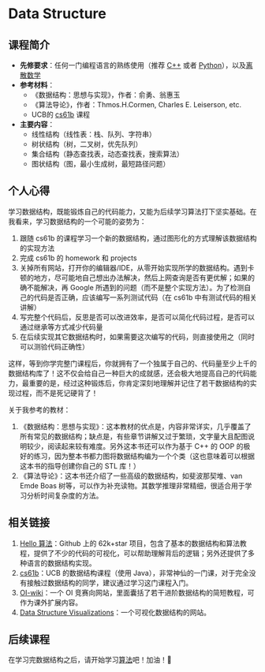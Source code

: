 # Data Structure

## 课程简介

- **先修要求**：任何一门编程语言的熟练使用（推荐 [C++](../da-yi-shang/c++.md) 或者 [Python](../da-yi-shang/python.md)），以及[离散数学](../da-yi-shang/discrete-math.md)
- **参考材料**：
    - 《数据结构：思想与实现》，作者：俞勇、翁惠玉
    - 《算法导论》，作者：Thmos.H.Cormen, Charles E. Leiserson, etc.
    - UCB的 [cs61b](https://sp18.datastructur.es/) 课程
- **主要内容**：
    - 线性结构（线性表：栈、队列、字符串）
    - 树状结构（树，二叉树，优先队列）
    - 集合结构（静态查找表，动态查找表，搜索算法）
    - 图状结构（图，最小生成树，最短路径问题）

## 个人心得

学习数据结构，既能锻炼自己的代码能力，又能为后续学习算法打下坚实基础。在我看来，学习数据结构的一个可能的姿势为：

1. 跟随 cs61b 的课程学习一个新的数据结构，通过图形化的方式理解该数据结构的实现方法
2. 完成 cs61b 的 homework 和 projects
3. 关掉所有网站，打开你的编辑器/IDE，从零开始实现所学的数据结构。遇到卡顿的地方，尽可能地自己想出办法解决，然后上网查询是否有更优解；如果的确不能解决，再 Google 所遇到的问题（而不是整个实现方法）。为了检测自己的代码是否正确，应该编写一系列测试代码（在 cs61b 中有测试代码的相关讲解）
4. 写完整个代码后，反思是否可以改进效率，是否可以简化代码过程，是否可以通过继承等方式减少代码量
5. 在后续实现其它数据结构时，如果需要这次编写的代码，则直接使用之（同时可以测验代码正确性）

这样，等到你学完整门课程后，你就拥有了一个独属于自己的、代码量至少上千的数据结构库了！这不仅会给自己一种巨大的成就感，还会极大地提高自己的代码能力，最重要的是，经过这种锻炼后，你肯定深刻地理解并记住了若干数据结构的实现过程，而不是死记硬背了！

关于我参考的教材：

1. 《数据结构：思想与实现》：这本教材的优点是，内容非常详实，几乎覆盖了所有常见的数据结构；缺点是，有些章节讲解又过于繁琐，文字量大且配图说明较少，阅读起来较有难度。另外这本书还可以作为基于 C++ 的 OOP 的极好的练习，因为整本书都力图将数据结构编为一个个类（这也意味着可以根据这本书的指导创建你自己的 STL 库！）
2. 《算法导论》：这本书还介绍了一些高级的数据结构，如斐波那契堆、van Emde Boas 树等，可以作为补充读物。其数学推理非常精细，很适合用于学习分析时间复杂度的方法。

## 相关链接

1. [Hello 算法](https://www.hello-algo.com/)：Github 上的 62k+star 项目，包含了基本的数据结构和算法教程，提供了不少的代码的可视化，可以帮助理解背后的逻辑；另外还提供了多种语言的数据结构实现。
2. [cs61b](https://sp18.datastructur.es/)：UCB 的数据结构课程（使用 Java），非常神仙的一门课，对于完全没有接触过数据结构的同学，建议通过学习这门课程入门。
3. [OI-wiki](https://oi-wiki.org/)：一个 OI 竞赛向网站，里面囊括了若干进阶数据结构的简短教程，可作为课外扩展内容。
4. [Data Structure Visualizations](https://www.cs.usfca.edu/~galles/visualization/)：一个可视化数据结构的网站。

## 后续课程

在学习完数据结构之后，请开始学习[算法](./algorithm.md)吧！加油！💪